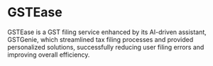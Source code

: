 # GSTEase
GSTEase is a GST filing service enhanced by its AI-driven assistant, GSTGenie, which streamlined tax filing processes and provided personalized solutions, successfully reducing user filing errors and improving overall efficiency.
